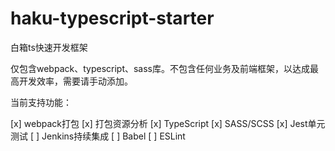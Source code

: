 # haku-typescript-starter
白箱ts快速开发框架

仅包含webpack、typescript、sass库。不包含任何业务及前端框架，以达成最高开发效率，需要请手动添加。

当前支持功能：

[x] webpack打包
[x] 打包资源分析
[x] TypeScript
[x] SASS/SCSS
[x] Jest单元测试
[ ] Jenkins持续集成
[ ] Babel
[ ] ESLint